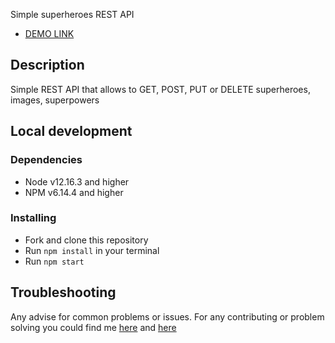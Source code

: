 
Simple superheroes REST API
- [DEMO LINK](https://seahorse-app-7wlro.ondigitalocean.app/superheroes)

## Description

Simple REST API that allows to GET, POST, PUT or DELETE superheroes, images, superpowers

## Local development

### Dependencies
* Node v12.16.3 and higher
* NPM v6.14.4 and higher

### Installing
* Fork and clone this repository
* Run `npm install` in your terminal
* Run `npm start`

## Troubleshooting

Any advise for common problems or issues.
For any contributing or problem solving you could find me [here](https://t.me/timoxa2t) and [here](https://www.linkedin.com/in/oleksandr-tymoshov-a7a659273/)
